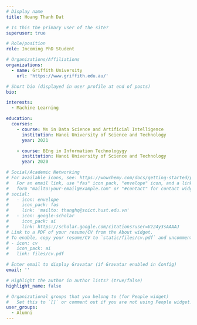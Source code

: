 ```yaml
---
# Display name
title: Hoang Thanh Dat

# Is this the primary user of the site?
superuser: true

# Role/position
role: Incoming PhD Student

# Organizations/Affiliations
organizations:
  - name: Griffith University
    url: 'https://www.griffith.edu.au/'

# Short bio (displayed in user profile at end of posts)
bio: 

interests:
  - Machine Learning

education:
  courses:
    - course: Ms in Data Science and Artificial Intelligence
      institution: Hanoi University of Science and Technology
      year: 2021

    - course: BEng in Information Technologygy
      institution: Hanoi University of Science and Technology
      year: 2020

# Social/Academic Networking
# For available icons, see: https://wowchemy.com/docs/getting-started/page-builder/#icons
#   For an email link, use "fas" icon pack, "envelope" icon, and a link in the
#   form "mailto:your-email@example.com" or "#contact" for contact widget.
# social:
#   - icon: envelope
#     icon_pack: fas
#     link: 'mailto: thanghq@soict.hust.edu.vn'
#   - icon: google-scholar
#     icon_pack: ai
#     link: https://scholar.google.com/citations?user=Vz24y3sAAAAJ
# Link to a PDF of your resume/CV from the About widget.
# To enable, copy your resume/CV to `static/files/cv.pdf` and uncomment the lines below.
# - icon: cv
#   icon_pack: ai
#   link: files/cv.pdf

# Enter email to display Gravatar (if Gravatar enabled in Config)
email: ''

# Highlight the author in author lists? (true/false)
highlight_name: false

# Organizational groups that you belong to (for People widget)
#   Set this to `[]` or comment out if you are not using People widget.
user_groups:
  - Alumni
---
```


